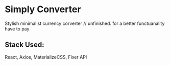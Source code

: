 # Simply Converter
Stylish minimalist currency corverter // unfinished. for a better functuanality have to pay

## Stack Used:
React, Axios, MaterializeCSS, Fixer API
